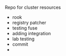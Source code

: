 Repo for cluster resources
- rook
- registry patcher
- testing fuse
- adding integration
- lab testing
- commit
- 
